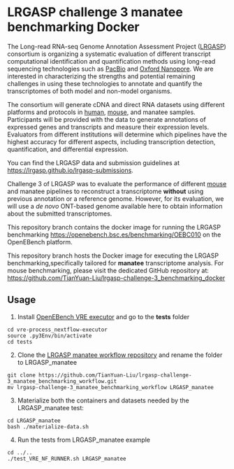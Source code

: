 # LRGASP challenge 3 manatee benchmarking Docker
The Long-read RNA-seq Genome Annotation Assessment Project \([LRGASP](https://www.gencodegenes.org/pages/LRGASP/)\) consortium is organizing a systematic evaluation of different transcript computational identification and quantification methods using long-read sequencing technologies such as [PacBio](https://www.pacb.com/) and [Oxford Nanopore](https://nanoporetech.com/). We are interested in characterizing the strengths and potential remaining challenges in using these technologies to annotate and quantify the transcriptomes of both model and non-model organisms.

The consortium will generate cDNA and direct RNA datasets using different platforms and protocols in [human](https://www.gencodegenes.org/human/), [mouse](https://www.gencodegenes.org/mouse/), and manatee samples. Participants will be provided with the data to generate annotations of expressed genes and transcripts and measure their expression levels. Evaluators from different institutions will determine which pipelines have the highest accuracy for different aspects, including transcription detection, quantification, and differential expression.

You can find the LRGASP data and submission guidelines at https://lrgasp.github.io/lrgasp-submissions.

Challenge 3 of LRGASP was to evaluate the performance of different [mouse](https://www.gencodegenes.org/mouse/) and manatee pipelines to reconstruct a transcriptome **without** using previous annotation or a reference genome. However, for its evaluation, we will use a *de novo* ONT-based genome available here to obtain information about the submitted transcriptomes.

This repository branch contains the docker image for running the LRGASP benchmarking https://openebench.bsc.es/benchmarking/OEBC010 on the OpenEBench platform. 

This repository branch hosts the Docker image for executing the LRGASP benchmarking,specifically tailored for **manatee** transcriptome analysis. For mouse benchmarking, please visit the dedicated GitHub repository at: https://github.com/TianYuan-Liu/lrgasp-challenge-3_benchmarking_docker 

## Usage
1. Install [OpenEBench VRE executor](https://github.com/inab/vre-process_nextflow-executor/blob/master/INSTALL.md) and go to the **tests** folder
```
cd vre-process_nextflow-executor
source .py3Env/bin/activate
cd tests
```

2. Clone the [LRGASP manatee workflow repository](https://github.com/TianYuan-Liu/lrgasp-challenge-3_manatee_benchmarking_workflow) and rename the folder to LRGASP_manatee
```
git clone https://github.com/TianYuan-Liu/lrgasp-challenge-3_manatee_benchmarking_workflow.git
mv lrgasp-challenge-3_manatee_benchmarking_workflow LRGASP_manatee
```
3. Materialize both the containers and datasets needed by the LRGASP_manatee test:
```
cd LRGASP_manatee
bash ./materialize-data.sh
```
4. Run the tests from LRGASP_manatee example
```
cd ../..
./test_VRE_NF_RUNNER.sh LRGASP_manatee
```
